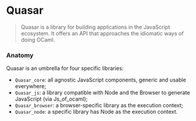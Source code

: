# Quasar

> Quasar is a library for building applications in the JavaScript ecosystem.
> It offers an API that approaches the idiomatic ways of doing OCaml.

### Anatomy 

Quasar is an umbrella for four specific libraries:

- `Quasar_core`: all agnostic JavaScript components, generic and usable 
   everywhere;
- `Quasar_js`: a library compatible with Node and the Browser to generate 
   JavaScript (via Js_of_ocaml);
- `Quasar_browser`: a browser-specific library as the execution context;
- `Quasar_node`: a specific library has Node as the execution context.
